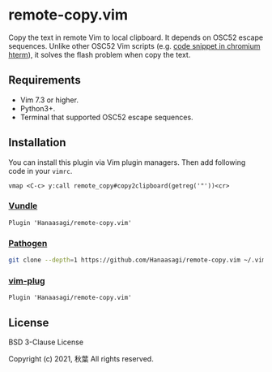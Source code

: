 # remote-copy.vim

Copy the text in remote Vim to local clipboard. It depends on OSC52 escape sequences.
Unlike other OSC52 Vim scripts (e.g. [code snippet in chromium hterm][g]), it solves the flash problem when copy the text.

## Requirements

- Vim 7.3 or higher.
- Python3+.
- Terminal that supported OSC52 escape sequences.


## Installation

You can install this plugin via Vim plugin managers. Then add following code in your `vimrc`.

```Vim
vmap <C-c> y:call remote_copy#copy2clipboard(getreg('"'))<cr>
```


### [Vundle][v]

```vim
Plugin 'Hanaasagi/remote-copy.vim'
```

### [Pathogen][p]

```sh
git clone --depth=1 https://github.com/Hanaasagi/remote-copy.vim ~/.vim/bundle/remote-copy.vim
```

### [vim-plug][vp]

```vim
Plugin 'Hanaasagi/remote-copy.vim'
```

## License

BSD 3-Clause License

Copyright (c) 2021, 秋葉
All rights reserved.

[g]: https://chromium.googlesource.com/apps/libapps/+/master/hterm/etc/osc52.vim#93
[v]: https://github.com/gmarik/vundle
[p]: https://github.com/tpope/vim-pathogen
[vp]: https://github.com/junegunn/vim-plug
